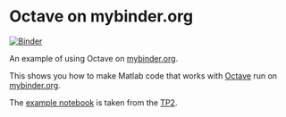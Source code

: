 # Octave on mybinder.org

[![Binder](https://mybinder.org/badge.svg)]([![Binder](https://mybinder.org/badge_logo.svg)](https://mybinder.org/v2/gh/nevermind78/Octave_Binder_TP2/master?labpath=TP2-octave.ipynb))

An example of using Octave on [mybinder.org](https://mybinder.org/).

This shows you how to make Matlab code that works with [Octave](https://www.gnu.org/software/octave/) run on [mybinder.org](https://mybinder.org/).

The [example notebook](index.ipynb) is taken from the [TP2](https://github.com/nevermind78/NUM_ANALYSIS/blob/master/TP2/TP2_E.ipynb).
